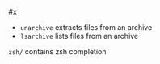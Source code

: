 #x

- `unarchive` extracts files from an archive
- `lsarchive` lists files from an archive

`zsh/` contains zsh completion

